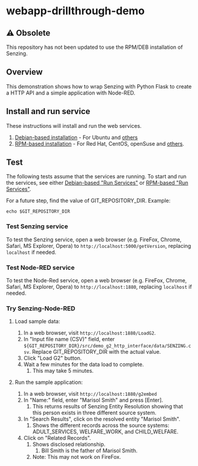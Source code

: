 # webapp-drillthrough-demo

## :warning: Obsolete

This repository has not been updated to use the RPM/DEB installation of Senzing.

## Overview

This demonstration shows how to wrap Senzing with Python Flask to create a HTTP API and a simple application with Node-RED.

## Install and run service

These instructions will install and run the web services.

1. [Debian-based installation](doc/debian-based-installation.md) - For Ubuntu and [others](https://en.wikipedia.org/wiki/List_of_Linux_distributions#Debian-based)
1. [RPM-based installation](doc/rpm-based-installation.md) - For Red Hat, CentOS, openSuse and [others](https://en.wikipedia.org/wiki/List_of_Linux_distributions#RPM-based).

## Test

The following tests assume that the services are running.
To start and run the services, see either
[Debian-based "Run Services"](doc/debian-based-installation.md#run-services) or
[RPM-based "Run Services"](doc/rpm-based-installation.md#run-services).

For a future step, find the value of GIT_REPOSITORY_DIR.  Example:

```console
echo $GIT_REPOSITORY_DIR
```

### Test Senzing service

To test the Senzing service, open a web browser (e.g. FireFox, Chrome, Safari, MS Explorer, Opera) to
`http://localhost:5000/getVersion`, replacing `localhost` if needed.

### Test Node-RED service

To test the Node-Red service, open a web browser (e.g. FireFox, Chrome, Safari, MS Explorer, Opera) to
`http://localhost:1880`, replacing `localhost` if needed.

### Try Senzing-Node-RED

1. Load sample data:
    1. In a web browser, visit `http://localhost:1880/LoadG2`.
    1. In "Input file name (CSV)" field, enter `${GIT_REPOSITORY_DIR}/src/demo_g2_http_interface/data/SENZING.csv`. Replace GIT_REPOSITORY_DIR with the actual value.
    1. Click "Load G2" button.
    1. Wait a few minutes for the data load to complete.
        1. This may take 5 minutes.

1. Run the sample application:
    1. In a web browser, visit `http://localhost:1880/g2embed`
    1. In "Name:" field, enter "Marisol Smith" and press [Enter].
        1. This returns results of Senzing Entity Resolution showing that this person exists in three different source system.
    1. In "Search Results", click on the resolved entity "Marisol Smith".
        1. Shows the different records across the source systems: ADULT_SERVICES, WELFARE_WORK, and CHILD_WELFARE.
    1. Click on "Related Records".
        1. Shows disclosed relationship.
            1. Bill Smith is the father of Marisol Smith.
        1. Note:  This may not work on FireFox.
